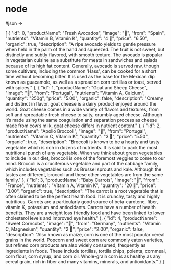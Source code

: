 # node
#json -> 


[
  {
    "id": 0,
    "productName": "Fresh Avocados",
    "image": "🥑",
    "from": "Spain",
    "nutrients": "Vitamin B, Vitamin K",
    "quantity": "4 🥑",
    "price": "6.50",
    "organic": true,
    "description": "A ripe avocado yields to gentle pressure when held in the palm of the hand and squeezed. The fruit is not sweet, but distinctly and subtly flavored, with smooth texture. The avocado is popular in vegetarian cuisine as a substitute for meats in sandwiches and salads because of its high fat content. Generally, avocado is served raw, though some cultivars, including the common 'Hass', can be cooked for a short time without becoming bitter. It is used as the base for the Mexican dip known as guacamole, as well as a spread on corn tortillas or toast, served with spices."
  },
  {
    "id": 1,
    "productName": "Goat and Sheep Cheese",
    "image": "🧀",
    "from": "Portugal",
    "nutrients": "Vitamin A, Calcium",
    "quantity": "250g",
    "price": "5.00",
    "organic": false,
    "description": "Creamy and distinct in flavor, goat cheese is a dairy product enjoyed around the world. Goat cheese comes in a wide variety of flavors and textures, from soft and spreadable fresh cheese to salty, crumbly aged cheese. Although it’s made using the same coagulation and separation process as cheese made from cow’s milk, goat cheese differs in nutrient content."
  },
  {
    "id": 2,
    "productName": "Apollo Broccoli",
    "image": "🥦",
    "from": "Portugal",
    "nutrients": "Vitamin C, Vitamin K",
    "quantity": "3 🥦",
    "price": "5.50",
    "organic": true,
    "description": "Broccoli is known to be a hearty and tasty vegetable which is rich in dozens of nutrients. It is said to pack the most nutritional punch of any vegetable. When we think about green vegetables to include in our diet, broccoli is one of the foremost veggies to come to our mind. Broccoli is a cruciferous vegetable and part of the cabbage family, which includes vegetables such as Brussel sprouts and kale. Although the tastes are different, broccoli and these other vegetables are from the same family."
  },
  {
    "id": 3,
    "productName": "Baby Carrots",
    "image": "🥕",
    "from": "France",
    "nutrients": "Vitamin A, Vitamin K",
    "quantity": "20 🥕",
    "price": "3.00",
    "organic": true,
    "description": "The carrot is a root vegetable that is often claimed to be the perfect health food. It is crunchy, tasty and highly nutritious. Carrots are a particularly good source of beta-carotene, fiber, vitamin K, potassium and antioxidants. Carrots have a number of health benefits. They are a weight loss friendly food and have been linked to lower cholesterol levels and improved eye health."
  },
  {
    "id": 4,
    "productName": "Sweet Corncobs",
    "image": "🌽",
    "from": "Germany",
    "nutrients": "Vitamin C, Magnesium",
    "quantity": "2 🌽",
    "price": "2.00",
    "organic": false,
    "description": "Also known as maize, corn is one of the most popular cereal grains in the world. Popcorn and sweet corn are commonly eaten varieties, but refined corn products are also widely consumed, frequently as ingredients in foods. These include tortillas, tortilla chips, polenta, cornmeal, corn flour, corn syrup, and corn oil. Whole-grain corn is as healthy as any cereal grain, rich in fiber and many vitamins, minerals, and antioxidants."
  }
]
